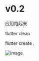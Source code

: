 # v0.2
应用跑起来 

flutter clean

flutter create .



![image](https://github.com/msfm2018/treexe/blob/v0.2/index.png)
